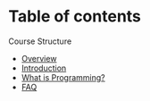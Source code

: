 # Table of contents

Course Structure

* [Overview](README.md)
* [Introduction](introduction.md)
* [What is Programming?](what-is-programming.md)
* [FAQ](faq.md)

